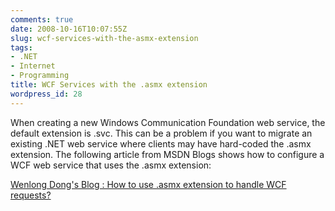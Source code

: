 ```yaml
---
comments: true
date: 2008-10-16T10:07:55Z
slug: wcf-services-with-the-asmx-extension
tags:
- .NET
- Internet
- Programming
title: WCF Services with the .asmx extension
wordpress_id: 28
---
```


When creating a new Windows Communication Foundation web service, the default extension is .svc. This can be a problem if you want to migrate an existing .NET web service where clients may have hard-coded the .asmx extension. The following article from MSDN Blogs shows how to configure a WCF web service that uses the .asmx extension:

[Wenlong Dong's Blog : How to use .asmx extension to handle WCF requests?](http://blogs.msdn.com/wenlong/archive/2007/09/18/how-to-use-asmx-extension-to-handle-wcf-requests.aspx)
